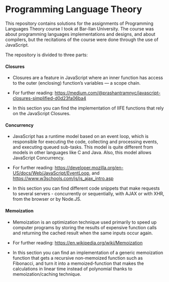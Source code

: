 # Programming Language Theory

This repository contains solutions for the assignments of Programming Languages Theory course I took at Bar-Ilan University.
The course was about programming languages implementations and designs, and about compilers, but the recitations of the course were done through the use of JavaScript.

The repository is divided to three parts:

#### Closures

* Closures are a feature in JavaScript where an inner function has access to the outer (enclosing) function’s variables — a scope chain.

* For further reading: https://medium.com/@prashantramnyc/javascript-closures-simplified-d0d23fa06ba4

* In this section you can find the implementation of IIFE functions that rely on the JavaScript Closures.

#### Concurrency

* JavaScript has a runtime model based on an event loop, which is responsible for executing the code, collecting and processing events, and executing queued sub-tasks. This model is quite different from models in other languages like C and Java. Also, this model allows JavaScript Concurrency.

* For further reading: https://developer.mozilla.org/en-US/docs/Web/JavaScript/EventLoop, and https://www.w3schools.com/js/js_ajax_intro.asp

* In this section you can find different code snippets that make requests to several servers - concurrently or sequentially, with AJAX or with XHR, from the browser or by Node.JS.

#### Memoization

* Memoization is an optimization technique used primarily to speed up computer programs by storing the results of expensive function calls and returning the cached result when the same inputs occur again.

* For further reading: https://en.wikipedia.org/wiki/Memoization

* In this section you can find an implementation of a generic memoization function that gets a recursive non-memoized function such as Fibonacci, and turn it into a memoized-function that makes the calculations in linear time instead of polynomial thanks to memoization/caching technique.

